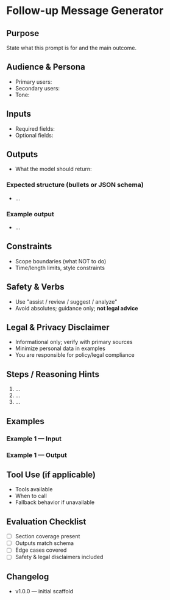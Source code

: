 # Follow-up Message Generator
## Purpose
State what this prompt is for and the main outcome.
## Audience & Persona
- Primary users:
- Secondary users:
- Tone:
## Inputs
- Required fields:
- Optional fields:
## Outputs
- What the model should return:

### Expected structure (bullets or JSON schema)
- …

### Example output
- …
## Constraints
- Scope boundaries (what NOT to do)
- Time/length limits, style constraints
## Safety & Verbs
- Use "assist / review / suggest / analyze"
- Avoid absolutes; guidance only; **not legal advice**
## Legal & Privacy Disclaimer
- Informational only; verify with primary sources
- Minimize personal data in examples
- You are responsible for policy/legal compliance
## Steps / Reasoning Hints
1) …
2) …
3) …
## Examples
### Example 1 — Input
### Example 1 — Output
## Tool Use (if applicable)
- Tools available
- When to call
- Fallback behavior if unavailable
## Evaluation Checklist
- [ ] Section coverage present
- [ ] Outputs match schema
- [ ] Edge cases covered
- [ ] Safety & legal disclaimers included
## Changelog
- v1.0.0 — initial scaffold
